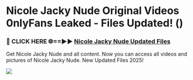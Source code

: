 # Nicole Jacky Nude Original Videos 0nlyFans Leaked - Files Updated! ()

<h3>🔴 CLICK HERE 🌐==►► <a href="https://tinyurl.com/2p9ay9w9" rel="nofollow">Nicole Jacky Nude Updated Files</a></h3>

Get Nicole Jacky Nude and all content. Now you can access all videos and pictures of Nicole Jacky Nude. New Updated Files 2025!

[![](https://i.imgur.com/KQgVmj3.gif)](https://tinyurl.com/2p9ay9w9)
